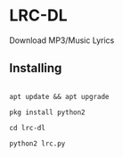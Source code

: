 # LRC-DL

Download MP3/Music Lyrics

## Installing

```

apt update && apt upgrade

pkg install python2

cd lrc-dl

python2 lrc.py

```

